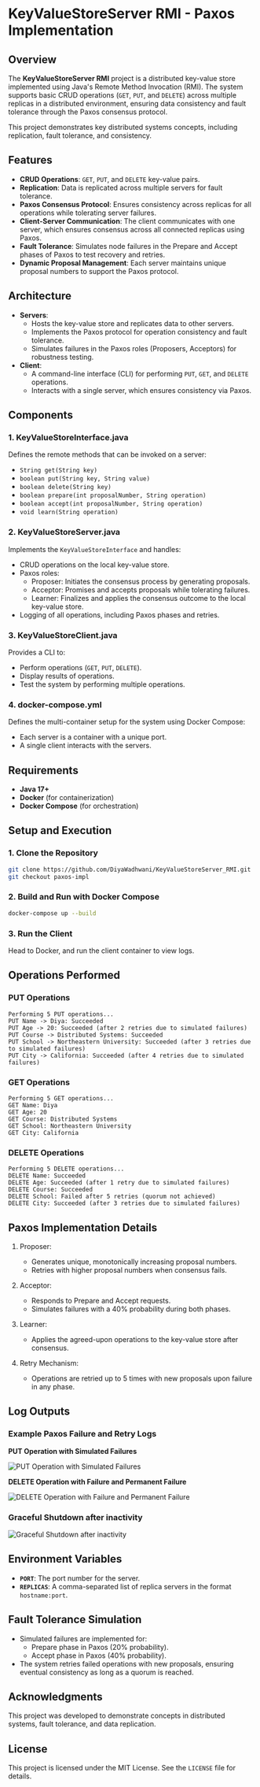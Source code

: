 # KeyValueStoreServer RMI - Paxos Implementation

## Overview

The **KeyValueStoreServer RMI** project is a distributed key-value store implemented using Java's Remote Method Invocation (RMI). The system supports basic CRUD operations (`GET`, `PUT`, and `DELETE`) across multiple replicas in a distributed environment, ensuring data consistency and fault tolerance through the Paxos consensus protocol.

This project demonstrates key distributed systems concepts, including replication, fault tolerance, and consistency.

## Features

- **CRUD Operations**: `GET`, `PUT`, and `DELETE` key-value pairs.
- **Replication**: Data is replicated across multiple servers for fault tolerance.
- **Paxos Consensus Protocol**: Ensures consistency across replicas for all operations while tolerating server failures.
- **Client-Server Communication**: The client communicates with one server, which ensures consensus across all connected replicas using Paxos.
- **Fault Tolerance**: Simulates node failures in the Prepare and Accept phases of Paxos to test recovery and retries.
- **Dynamic Proposal Management**: Each server maintains unique proposal numbers to support the Paxos protocol.

## Architecture

- **Servers**:
  - Hosts the key-value store and replicates data to other servers.
  - Implements the Paxos protocol for operation consistency and fault tolerance.
  - Simulates failures in the Paxos roles (Proposers, Acceptors) for robustness testing.
- **Client**:
  - A command-line interface (CLI) for performing `PUT`, `GET`, and `DELETE` operations.
  - Interacts with a single server, which ensures consistency via Paxos.

## Components

### 1. **KeyValueStoreInterface.java**

Defines the remote methods that can be invoked on a server:

- `String get(String key)`
- `boolean put(String key, String value)`
- `boolean delete(String key)`
- `boolean prepare(int proposalNumber, String operation)`
- `boolean accept(int proposalNumber, String operation)`
- `void learn(String operation)`

### 2. **KeyValueStoreServer.java**

Implements the `KeyValueStoreInterface` and handles:

- CRUD operations on the local key-value store.
- Paxos roles:
  - Proposer: Initiates the consensus process by generating proposals.
  - Acceptor: Promises and accepts proposals while tolerating failures.
  - Learner: Finalizes and applies the consensus outcome to the local key-value store.
- Logging of all operations, including Paxos phases and retries.

### 3. **KeyValueStoreClient.java**

Provides a CLI to:

- Perform operations (`GET`, `PUT`, `DELETE`).
- Display results of operations.
- Test the system by performing multiple operations.

### 4. **docker-compose.yml**

Defines the multi-container setup for the system using Docker Compose:

- Each server is a container with a unique port.
- A single client interacts with the servers.

## Requirements

- **Java 17+**
- **Docker** (for containerization)
- **Docker Compose** (for orchestration)

## Setup and Execution

### 1. **Clone the Repository**

```bash
git clone https://github.com/DiyaWadhwani/KeyValueStoreServer_RMI.git
git checkout paxos-impl
```

### 2. **Build and Run with Docker Compose**

```bash
docker-compose up --build
```

### 3. **Run the Client**

Head to Docker, and run the client container to view logs.

## Operations Performed

### PUT Operations

```plaintext
Performing 5 PUT operations...
PUT Name -> Diya: Succeeded
PUT Age -> 20: Succeeded (after 2 retries due to simulated failures)
PUT Course -> Distributed Systems: Succeeded
PUT School -> Northeastern University: Succeeded (after 3 retries due to simulated failures)
PUT City -> California: Succeeded (after 4 retries due to simulated failures)
```

### GET Operations

```plaintext
Performing 5 GET operations...
GET Name: Diya
GET Age: 20
GET Course: Distributed Systems
GET School: Northeastern University
GET City: California
```

### DELETE Operations

```plaintext
Performing 5 DELETE operations...
DELETE Name: Succeeded
DELETE Age: Succeeded (after 1 retry due to simulated failures)
DELETE Course: Succeeded
DELETE School: Failed after 5 retries (quorum not achieved)
DELETE City: Succeeded (after 3 retries due to simulated failures)
```

## Paxos Implementation Details

1. Proposer:

   - Generates unique, monotonically increasing proposal numbers.
   - Retries with higher proposal numbers when consensus fails.

2. Acceptor:

   - Responds to Prepare and Accept requests.
   - Simulates failures with a 40% probability during both phases.

3. Learner:

   - Applies the agreed-upon operations to the key-value store after consensus.

4. Retry Mechanism:
   - Operations are retried up to 5 times with new proposals upon failure in any phase.

## Log Outputs

### Example Paxos Failure and Retry Logs

**PUT Operation with Simulated Failures**

![PUT Operation with Simulated Failures](images/TerminalLogs-PUT.png "PUT Operation with Simulated Failures")

**DELETE Operation with Failure and Permanent Failure**

![DELETE Operation with Failure and Permanent Failure](images/TerminalLogs-DELETE.png "DELETE Operation with Failure and Permanent Failure")

### Graceful Shutdown after inactivity

![Graceful Shutdown after inactivity](images/gracefulShutdown.png "Graceful Shutdown after inactivity")

## Environment Variables

- **`PORT`**: The port number for the server.
- **`REPLICAS`**: A comma-separated list of replica servers in the format `hostname:port`.

## Fault Tolerance Simulation

- Simulated failures are implemented for:
  - Prepare phase in Paxos (20% probability).
  - Accept phase in Paxos (40% probability).
- The system retries failed operations with new proposals, ensuring eventual consistency as long as a quorum is reached.

## Acknowledgments

This project was developed to demonstrate concepts in distributed systems, fault tolerance, and data replication.

## License

This project is licensed under the MIT License. See the `LICENSE` file for details.

